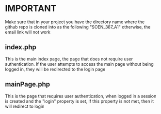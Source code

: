 # IMPORTANT
Make sure that in your project you have the directory name where the github repo is cloned into as the following "SOEN_387_A1" otherwise, the email link will not work

## index.php
This is the main index page, the page that does not require user authentication. If the user attempts to access the main page without being logged in, they will be redirected to the login page

## mainPage.php
This is the page that requires user authentication, when logged in a session is created and the "login" property is set, if this property is not met, then it will redirect to login
